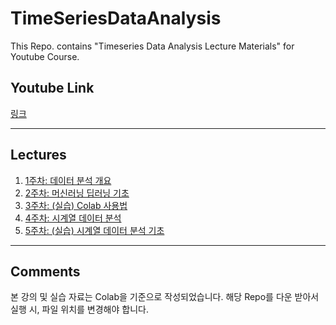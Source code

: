# TimeSeriesDataAnalysis
This Repo. contains "Timeseries Data Analysis Lecture Materials" for Youtube Course.

## Youtube Link

[링크](https://youtube.com/playlist?list=PL_IloBNfWCdm1uml4sVMaHem85-5W9mbL&si=zH3TiPJy_2sN-yCI)

---

## Lectures

1. [1주차: 데이터 분석 개요](https://www.youtube.com/watch?v=GEYxeMYMtE4)
2. [2주차: 머신러닝 딥러닝 기초](https://www.youtube.com/watch?v=JmL2xIwnuYk&t=1s)
3. [3주차: (실습) Colab 사용법](https://www.youtube.com/watch?v=v7oP4AcTm6M)
4. [4주차: 시계열 데이터 분석](https://youtu.be/3HV18N1_cz0?si=COVfKglilE_zjZai)
5. [5주차: (실습) 시계열 데이터 분석 기초](.)

---

## Comments

본 강의 및 실습 자료는 Colab을 기준으로 작성되었습니다. 해당 Repo를 다운 받아서 실행 시, 파일 위치를 변경해야 합니다.
